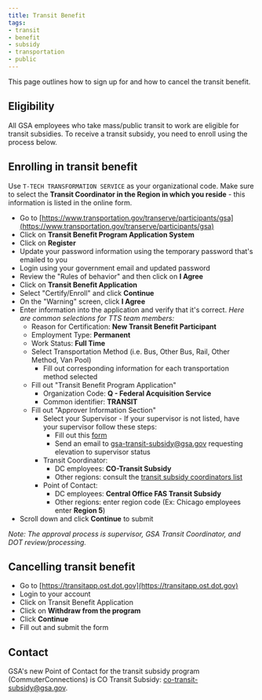```yaml
---
title: Transit Benefit
tags:
- transit
- benefit
- subsidy
- transportation
- public
---
```

This page outlines how to sign up for and how to cancel the transit benefit.

## Eligibility
All GSA employees who take mass/public transit to work are eligible for transit subsidies. To receive a transit subsidy, you need to enroll using the process below.

## Enrolling in transit benefit

Use `T-TECH TRANSFORMATION SERVICE` as your organizational code.  Make sure to select the **Transit Coordinator in the Region in which you reside** - this information is listed in the online form.

- Go to [https://www.transportation.gov/transerve/participants/gsa](https://www.transportation.gov/transerve/participants/gsa)
- Click on **Transit Benefit Program Application System**
- Click on **Register**
- Update your password information using the temporary password that's emailed to you
- Login using your government email and updated password
- Review the "Rules of behavior" and then click on **I Agree**
- Click on **Transit Benefit Application**
- Select "Certify/Enroll" and click **Continue**
- On the "Warning" screen, click **I Agree**
- Enter information into the application and verify that it's correct. *Here are common selections for TTS team members:*
    * Reason for Certification: **New Transit Benefit Participant**
    * Employment Type: **Permanent**
    * Work Status: **Full Time**
    * Select Transportation Method (i.e. Bus, Other Bus, Rail, Other Method, Van Pool)
        * Fill out corresponding information for each transportation method selected
    * Fill out "Transit Benefit Program Application"
        * Organization Code: **Q - Federal Acquisition Service**
        * Common identifier: **TRANSIT**
    * Fill out "Approver Information Section"
        * Select your Supervisor - If your supervisor is not listed, have your supervisor follow these steps:      
            - Fill out this [form](https://www.transportation.gov/sites/dot.gov/files/docs/GSA_Guide_to_Regristration_0.pdf)
            - Send an email to [gsa-transit-subsidy@gsa.gov](mailto:gsa-transit-subsidy@gsa.gov) requesting elevation to supervisor status
        * Transit Coordinator: 
            * DC employees: **CO-Transit Subsidy** 
            * Other regions: consult the [transit subsidy coordinators list](https://insite.gsa.gov/topics/hr-pay-and-leave/benefits/transit-subsidy/transit-subsidy-coordinators)
        * Point of Contact: 
            * DC employees: **Central Office FAS Transit Subsidy**
            * Other regions: enter region code (Ex: Chicago employees enter **Region 5**)
- Scroll down and click **Continue** to submit

*Note: The approval process is supervisor, GSA Transit Coordinator, and DOT review/processing.*

## Cancelling transit benefit
- Go to [https://transitapp.ost.dot.gov](https://transitapp.ost.dot.gov)
- Login to your account
- Click on Transit Benefit Application
- Click on **Withdraw from the program**
- Click **Continue**
- Fill out and submit the form

## Contact

GSA's new Point of Contact for the transit subsidy program (CommuterConnections) is CO Transit Subsidy: [co-transit-subsidy@gsa.gov](mailto:co-transit-subsidy@gsa.gov).
